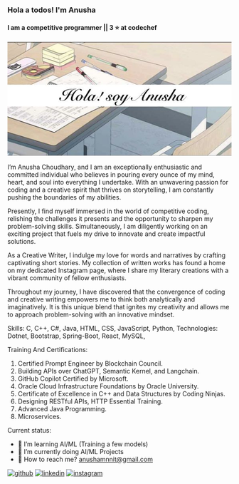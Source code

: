 ### Hola a todos! I'm Anusha
#### I am a competitive programmer || 3 ⭐️ at codechef

![github](https://github.com/Anusha3002/Anusha3002/blob/main/github_banner.jpeg)

I’m Anusha Choudhary, and I am an exceptionally enthusiastic and committed individual who believes in pouring every ounce of my mind, heart, and soul into everything I undertake. With an unwavering passion for coding and a creative spirit that thrives on storytelling, I am constantly pushing the boundaries of my abilities.

Presently, I find myself immersed in the world of competitive coding, relishing the challenges it presents and the opportunity to sharpen my problem-solving skills. Simultaneously, I am diligently working on an exciting project that fuels my drive to innovate and create impactful solutions.

As a Creative Writer, I indulge my love for words and narratives by crafting captivating short stories. My collection of written works has found a home on my dedicated Instagram page, where I share my literary creations with a vibrant community of fellow enthusiasts.

Throughout my journey, I have discovered that the convergence of coding and creative writing empowers me to think both analytically and imaginatively. It is this unique blend that ignites my creativity and allows me to approach problem-solving with an innovative mindset.

Skills: C, C++, C#, Java, HTML, CSS, JavaScript, Python, 
Technologies: Dotnet, Bootstrap, Spring-Boot, React, MySQL,


Training And Certifications: 
1) Certified Prompt Engineer by Blockchain Council.
2) Building APIs over ChatGPT, Semantic Kernel, and Langchain.
3) GitHub Copilot Certified by Microsoft.
4) Oracle Cloud Infrastructure Foundations by Oracle University.
5) Certificate of Excellence in C++ and Data Structures by Coding Ninjas.
6) Designing RESTful APIs, HTTP Essential Training.
7) Advanced Java Programming.
8) Microservices.

Current status:

- 🔭 I’m learning AI/ML (Training a few models) 
- 🌱 I’m currently doing AI/ML Projects
- 👀 How to reach me? anushamnnit@gmail.com


[<img src='https://cdn.jsdelivr.net/npm/simple-icons@3.0.1/icons/github.svg' alt='github' height='40'>](https://github.com/Anusha3002)     [<img src='https://cdn.jsdelivr.net/npm/simple-icons@3.0.1/icons/linkedin.svg' alt='linkedin' height='40'>](https://www.linkedin.com/in/anusha-choudhary-9a504a208//)         [<img src='https://cdn.jsdelivr.net/npm/simple-icons@3.0.1/icons/instagram.svg' alt='instagram' height='40'>](https://www.instagram.com/theunscratchedstories/)  




<!--- - 👋 Hi, I’m @Anusha3002
- 👀 I’m interested in ...
- 🌱 I’m currently learning ...
- 💞️ I’m looking to collaborate on ...
- 📫 How to reach me ...
--->
<!---
Anusha3002/Anusha3002 is a ✨ special ✨ repository because its `README.md` (this file) appears on your GitHub profile.
You can click the Preview link to take a look at your changes.
--->
